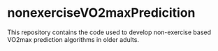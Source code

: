 # nonexerciseVO2maxPredicition
This repository contains the code used to develop non-exercise based VO2max prediction algorithms in older adults. 
